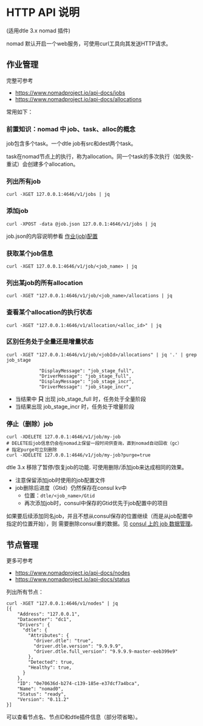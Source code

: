 # HTTP API 说明

(适用dtle 3.x nomad 插件)

nomad 默认开启一个web服务，可使用curl工具向其发送HTTP请求。

## 作业管理

完整可参考
- https://www.nomadproject.io/api-docs/jobs
- https://www.nomadproject.io/api-docs/allocations

常用如下：

### 前置知识：nomad 中 job、task、alloc的概念

job包含多个task。一个dtle job有src和dest两个task。

task在nomad节点上的执行，称为allocation。同一个task的多次执行（如失败-重试）会创建多个allocation。

### 列出所有job
```
curl -XGET 127.0.0.1:4646/v1/jobs | jq
```

### 添加job
```
curl -XPOST -data @job.json 127.0.0.1:4646/v1/jobs | jq
```

job.json的内容说明参看 [作业(job)配置](./4.3_job_configuration.md)

### 获取某个job信息 
```
curl -XGET 127.0.0.1:4646/v1/job/<job_name> | jq
```

### 列出某job的所有allocation
```
curl -XGET "127.0.0.1:4646/v1/job/<job_name>/allocations | jq
```

### 查看某个allocation的执行状态
```
curl -XGET "127.0.0.1:4646/v1/allocation/<alloc_id>" | jq
```

### 区别任务处于全量还是增量状态
```
curl -XGET "127.0.0.1:4646/v1/job/<jobId>/allocations" | jq '.' | grep job_stage
```
```
            "DisplayMessage": "job_stage_full",
            "DriverMessage": "job_stage_full",
            "DisplayMessage": "job_stage_incr",
            "DriverMessage": "job_stage_incr",
```

- 当结果中 **只** 出现 job_stage_full 时，任务处于全量阶段
- 当结果出现 job_stage_incr 时，任务处于增量阶段

### 停止（删除）job
```
curl -XDELETE 127.0.0.1:4646/v1/job/my-job
# DELETE后job信息仍会在nomad上保留一段时间供查询，直到nomad自动回收（gc）
# 指定purge可立刻删除
curl -XDELETE 127.0.0.1:4646/v1/job/my-job?purge=true
```

dtle 3.x 移除了暂停/恢复job的功能. 可使用删除/添加job来达成相同的效果。
- 注意保留添加job时使用的job配置文件
- job删除后进度（Gtid）仍然保存在consul kv中
  - 位置：`dtle/<job_name>/Gtid`
  - 再次添加job时，consul中保存的Gtid优先于job配置中的项目
  
如果要后续添加同名job，并且不想从consul保存的位置继续（而是从job配置中指定的位置开始），则
需要删除consul重的数据。见 [consul 上的 job 数据管理](../3/3.10_consul.md)。

## 节点管理

更多可参考
- https://www.nomadproject.io/api-docs/nodes
- https://www.nomadproject.io/api-docs/status

列出所有节点：

```
curl -XGET "127.0.0.1:4646/v1/nodes" | jq
[{
    "Address": "127.0.0.1",
    "Datacenter": "dc1",
    "Drivers": {
      "dtle": {
        "Attributes": {
          "driver.dtle": "true",
          "driver.dtle.version": "9.9.9.9",
          "driver.dtle.full_version": "9.9.9.9-master-eeb399e9"
        },
        "Detected": true,
        "Healthy": true,
      }
    },
    "ID": "0e70636d-b274-c139-185e-e37dcf7a4bca",
    "Name": "nomad0",
    "Status": "ready",
    "Version": "0.11.2"
}]
```

可以查看节点名、节点ID和dtle插件信息（部分项省略）。
